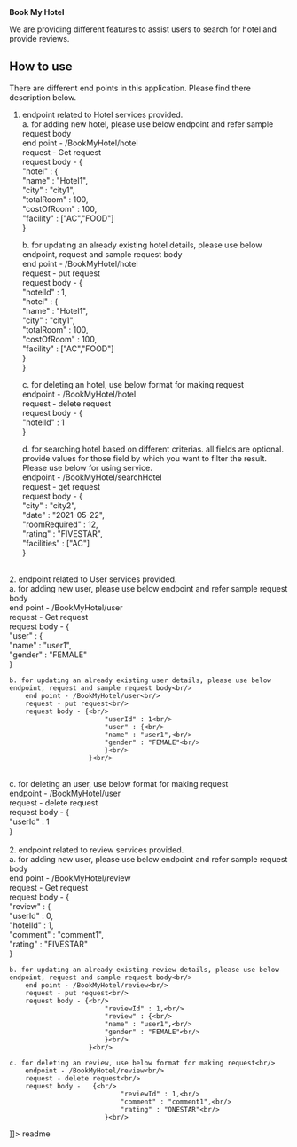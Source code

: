 <snippet>
  <content><![CDATA[

# **Book My Hotel**
We are providing different features to assist users to search for hotel and provide reviews.
<br/>

## How to use 

There are different end points in this application. Please find there description below.
<br/>
1. endpoint related to Hotel services provided.<br/>
    a. for adding new hotel, please use below endpoint and refer sample request body<br/>
         end point - /BookMyHotel/hotel<br/>
         request - Get request<br/>
         request body - {<br/>
                            "hotel" : {<br/>
                            "name" : "Hotel1",<br/>
                            "city" : "city1",<br/>
                            "totalRoom" : 100,<br/>
                            "costOfRoom" : 100,<br/>
                            "facility" : ["AC","FOOD"] <br/>
                        }<br/>

    b. for updating an already existing hotel details, please use below endpoint, request and sample request body<br/>
        end point - /BookMyHotel/hotel<br/>
        request - put request<br/>
        request body - {<br/>
                            "hotelId" : 1,<br/>
                            "hotel" : { <br/>
                            "name" : "Hotel1",<br/>
                            "city" : "city1",<br/>
                            "totalRoom" : 100,<br/>
                            "costOfRoom" : 100,<br/>
                            "facility" : ["AC","FOOD"]<br/>
                            }<br/>
                        }<br/>

    c. for deleting an hotel, use below format for making request<br/>
        endpoint - /BookMyHotel/hotel<br/>
        request - delete request<br/>
        request body -   {<br/>
                                "hotelId" : 1<br/>
                            }<br/>

    d. for searching hotel based on different criterias. all fields are optional. provide values for those field by which you want to filter the result. Please use below for using service.<br/>
        endpoint - /BookMyHotel/searchHotel<br/>
        request - get request<br/>
        request body -  {<br/>
                                "city" : "city2",<br/>
                                "date" : "2021-05-22",<br/>
                                "roomRequired" : 12,<br/>
                                "rating" : "FIVESTAR",<br/>
                                "facilities" : ["AC"]<br/>
                            }<br/>
<br/>
2. endpoint related to User services provided.<br/>
    a. for adding new user, please use below endpoint and refer sample request body<br/>
        end point - /BookMyHotel/user<br/>
        request - Get request<br/>
        request body - {<br/>
                            "user" : {<br/>
                            "name" : "user1",<br/>
                            "gender" : "FEMALE"<br/>
                        }<br/>

    b. for updating an already existing user details, please use below endpoint, request and sample request body<br/>
        end point - /BookMyHotel/user<br/>
        request - put request<br/>
        request body - {<br/>
                            "userId" : 1<br/>
                            "user" : {<br/>
                            "name" : "user1",<br/>
                            "gender" : "FEMALE"<br/>
                            }<br/>
                        }<br/>
<br/>
    c. for deleting an user, use below format for making request<br/>
        endpoint - /BookMyHotel/user<br/>
        request - delete request<br/>
        request body -   {<br/>
                                "userId" : 1<br/>
                            }<br/>
<br/>
2. endpoint related to review services provided.<br/>
    a. for adding new user, please use below endpoint and refer sample request body<br/>
        end point - /BookMyHotel/review<br/>
        request - Get request<br/>
        request body - {<br/>
                            "review" : {<br/>
                              "userId" : 0,<br/>
                              "hotelId" : 1,<br/>
                              "comment" : "comment1",<br/>
                              "rating" : "FIVESTAR"<br/>
                        }<br/>

    b. for updating an already existing review details, please use below endpoint, request and sample request body<br/>
        end point - /BookMyHotel/review<br/>
        request - put request<br/>
        request body - {<br/>
                            "reviewId" : 1,<br/>
                            "review" : {<br/>
                            "name" : "user1",<br/>
                            "gender" : "FEMALE"<br/>
                            }<br/>
                        }<br/>

    c. for deleting an review, use below format for making request<br/>
        endpoint - /BookMyHotel/review<br/>
        request - delete request<br/>
        request body -   {<br/>
                                "reviewId" : 1,<br/>
                                "comment" : "comment1",<br/>
                                "rating" : "ONESTAR"<br/>
                            }<br/>

]]></content>
  <tabTrigger>readme</tabTrigger>
</snippet>
